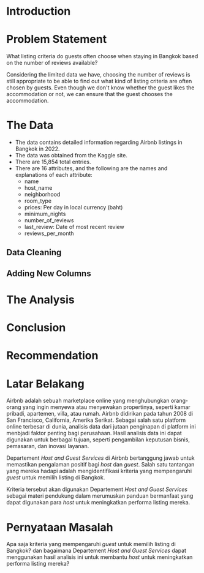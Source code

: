 # **Introduction**

# **Problem Statement**
What listing criteria do guests often choose when staying in Bangkok based on the number of reviews available?

Considering the limited data we have, choosing the number of reviews is still appropriate to be able to find out what kind of listing criteria are often chosen by guests. Even though we don't know whether the guest likes the accommodation or not, we can ensure that the guest chooses the accommodation.

# **The Data**
- The data contains detailed information regarding Airbnb listings in Bangkok in 2022.
- The data was obtained from the Kaggle site.
- There are 15,854 total entries.
- There are 16 attributes, and the following are the names and explanations of each attribute:
  - name
  - host_name
  - neighborhood
  - room_type
  - prices: Per day in local currency (baht)
  - minimum_nights
  - number_of_reviews
  - last_review: Date of most recent review
  - reviews_per_month



## **Data Cleaning**

## **Adding New Columns**


# **The Analysis**

# **Conclusion**

# **Recommendation**









# **Latar Belakang**
Airbnb adalah sebuah marketplace online yang menghubungkan orang-orang yang ingin menyewa atau menyewakan propertinya, seperti kamar pribadi, apartemen, villa, atau rumah. Airbnb didirikan pada tahun 2008 di San Francisco, California, Amerika Serikat. Sebagai salah satu platform online terbesar di dunia, analisis data dari jutaan penginapan di platform ini menbjadi faktor penting bagi perusahaan. Hasil analisis data ini dapat digunakan untuk berbagai tujuan, seperti pengambilan keputusan bisnis, pemasaran, dan inovasi layanan.

Departement *Host and Guest Services* di Airbnb bertanggung jawab untuk memastikan pengalaman positif bagi *host* dan *guest*. Salah satu tantangan yang mereka hadapi adalah mengidentifikasi kriteria yang mempengaruhi *guest* untuk memilih listing di Bangkok. 

Kriteria tersebut akan digunakan Departement *Host and Guest Services* sebagai materi pendukung dalam merumuskan panduan bermanfaat yang dapat digunakan para *host* untuk meningkatkan performa listing mereka.

# **Pernyataan Masalah**
Apa saja kriteria yang mempengaruhi *guest* untuk memilih listing di Bangkok? dan bagaimana Departement *Host and Guest Services* dapat menggunakan hasil analisis ini untuk membantu *host* untuk meningkatkan performa listing mereka?
